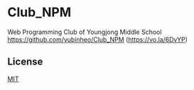 # Club_NPM
Web Programming Club of Youngjong Middle School   
https://github.com/yubinheo/Club_NPM  (https://vo.la/6DvYP)   
   
## License
[MIT](https://choosealicense.com/licenses/mit/)
